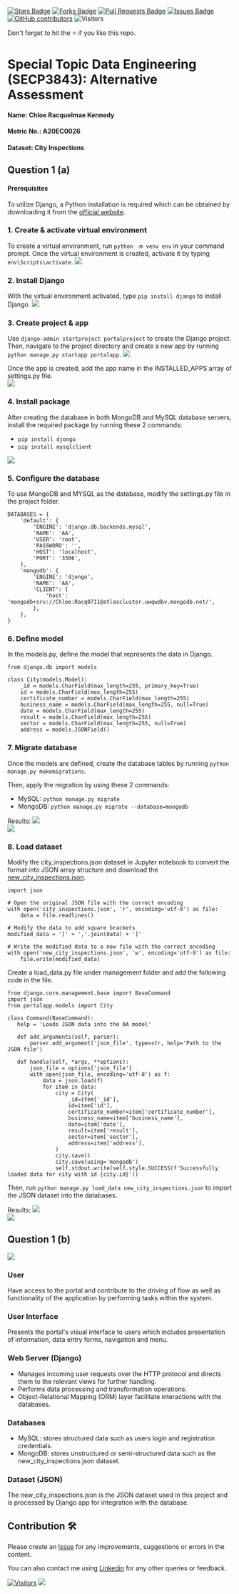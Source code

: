 <a href="https://github.com/drshahizan/SECP3843/stargazers"><img src="https://img.shields.io/github/stars/drshahizan/SECP3843" alt="Stars Badge"/></a>
<a href="https://github.com/drshahizan/SECP3843/network/members"><img src="https://img.shields.io/github/forks/drshahizan/SECP3843" alt="Forks Badge"/></a>
<a href="https://github.com/drshahizan/SECP3843/pulls"><img src="https://img.shields.io/github/issues-pr/drshahizan/SECP3843" alt="Pull Requests Badge"/></a>
<a href="https://github.com/drshahizan/SECP3843/issues"><img src="https://img.shields.io/github/issues/drshahizan/SECP3843" alt="Issues Badge"/></a>
<a href="https://github.com/drshahizan/SECP3843/graphs/contributors"><img alt="GitHub contributors" src="https://img.shields.io/github/contributors/drshahizan/SECP3843?color=2b9348"></a>
![Visitors](https://api.visitorbadge.io/api/visitors?path=https%3A%2F%2Fgithub.com%2Fdrshahizan%2FSECP3843&labelColor=%23d9e3f0&countColor=%23697689&style=flat)


Don't forget to hit the :star: if you like this repo.

# Special Topic Data Engineering (SECP3843): Alternative Assessment

#### Name: Chloe Racquelmae Kennedy
#### Matric No.: A20EC0026
#### Dataset: City Inspections	

## Question 1 (a)
#### Prerequisites
To utilize Django, a Python installation is required which can be obtained by downloading it from the [official website](https://www.python.org/downloads/).

### 1. Create & activate virtual environment
To create a virtual environment, run `python -m venv env` in your command prompt. Once the virtual environment is created, activate it by typing `env\Scripts\activate`.
<img  src="./files/images/env.jpg"></img>

### 2. Install Django
With the virtual environment activated, type `pip install django` to install Django.
<img  src="./files/images/django.jpg"></img>

### 3. Create project & app
Use `django-admin startproject portalproject` to create the Django project. Then, navigate to the project directory and create a new app by running `python manage.py startapp portalapp`. 
<img  src="./files/images/start.jpg"></img>

Once the app is created, add the app name in the INSTALLED_APPS array of settings.py file.<br>
<img  src="./files/images/portalapp.jpg"></img>

### 4. Install package 
After creating the database in both MongoDB and MySQL database servers, install the required package by running these 2 commands: 
- `pip install djongo`
- `pip install mysqlclient`<br>

<img  src="./files/images/package.jpg"></img>

### 5. Configure the database
To use MongoDB and MYSQL as the database, modify the settings.py file in the project folder.
```
DATABASES = {
    'default': {
        'ENGINE': 'django.db.backends.mysql',
        'NAME': 'AA',
        'USER': 'root',
        'PASSWORD': '',
        'HOST': 'localhost',
        'PORT': '3306',
    },
    'mongodb': {
        'ENGINE': 'djongo',
        'NAME': 'AA',
        'CLIENT': {
            'host': 'mongodb+srv://Chloe:Racq0711@atlascluster.uwqwdbv.mongodb.net/',
        },
    },
}
```

### 6. Define model
In the models.py, define the model that represents the data in Django.
```
from django.db import models

class City(models.Model):
    _id = models.CharField(max_length=255, primary_key=True)
    id = models.CharField(max_length=255)
    certificate_number = models.CharField(max_length=255)
    business_name = models.CharField(max_length=255, null=True)
    date = models.CharField(max_length=255)
    result = models.CharField(max_length=255)
    sector = models.CharField(max_length=255, null=True)
    address = models.JSONField()
```

### 7. Migrate database
Once the models are defined, create the database tables by running `python manage.py makemigrations`.

Then, apply the migration by using these 2 commands:
- MySQL: `python manage.py migrate`
- MongoDB: `python manage.py migrate --database=mongodb`

Results:
<img  src="./files/images/migrate.jpg"></img><br>
<img  src="./files/images/migrate2.jpg"></img>

### 8. Load dataset
Modify the city_inspections.json dataset in Jupyter notebook to convert the format into JSON array structure and download the [new_city_inspections.json](./files/code/new_city_inspections.json).
```
import json

# Open the original JSON file with the correct encoding
with open('city_inspections.json', 'r', encoding='utf-8') as file:
    data = file.readlines()

# Modify the data to add square brackets
modified_data = '[' + ','.join(data) + ']'

# Write the modified data to a new file with the correct encoding
with open('new_city_inspections.json', 'w', encoding='utf-8') as file:
    file.write(modified_data)
```

Create a load_data.py file under management folder and add the following code in the file.
```
from django.core.management.base import BaseCommand
import json
from portalapp.models import City

class Command(BaseCommand):
   help = 'Loads JSON data into the AA model'

   def add_arguments(self, parser):
       parser.add_argument('json_file', type=str, help='Path to the JSON file')

   def handle(self, *args, **options):
       json_file = options['json_file']
       with open(json_file, encoding='utf-8') as f:
           data = json.load(f)
           for item in data:
               city = City(
                   _id=item['_id'],
                   id=item['id'],
                   certificate_number=item['certificate_number'],
                   business_name=item['business_name'],
                   date=item['date'],
                   result=item['result'],
                   sector=item['sector'],
                   address=item['address'],
               )
               city.save()
               city.save(using='mongodb')
               self.stdout.write(self.style.SUCCESS(f'Successfully loaded data for city with id {city.id}'))
```

Then, run `python manage.py load_data new_city_inspections.json` to import the JSON dataset into the databases.

Results:
<img  src="./files/images/result.jpg"></img><br>
<img  src="./files/images/result2.jpg"></img>

## Question 1 (b)
<img  src="./files/images/architecture.jpeg"></img>

### User
Have access to the portal and contribute to the driving of flow as well as functionality of the application by performing tasks within the system.

### User Interface 
Presents the portal's visual interface to users which includes presentation of information, data entry forms, navigation and menu.

### Web Server (Django)
- Manages incoming user requests over the HTTP protocol and directs them to the relevant views for further handling.
- Performs data processing and transformation operations.
- Object-Relational Mapping (ORM) layer facilitate interactions with the databases.

### Databases
- MySQL: stores structured data such as users login and registration credentials.
- MongoDB: stores unstructured or semi-structured data such as the new_city_inspections.json dataset.

### Dataset (JSON)
The new_city_inspections.json is the JSON dataset used in this project and is processed by Django app for integration with the database.


## Contribution 🛠️
Please create an [Issue](https://github.com/drshahizan/special-topic-data-engineering/issues) for any improvements, suggestions or errors in the content.

You can also contact me using [Linkedin](https://www.linkedin.com/in/drshahizan/) for any other queries or feedback.

[![Visitors](https://api.visitorbadge.io/api/visitors?path=https%3A%2F%2Fgithub.com%2Fdrshahizan&labelColor=%23697689&countColor=%23555555&style=plastic)](https://visitorbadge.io/status?path=https%3A%2F%2Fgithub.com%2Fdrshahizan)
![](https://hit.yhype.me/github/profile?user_id=81284918)
